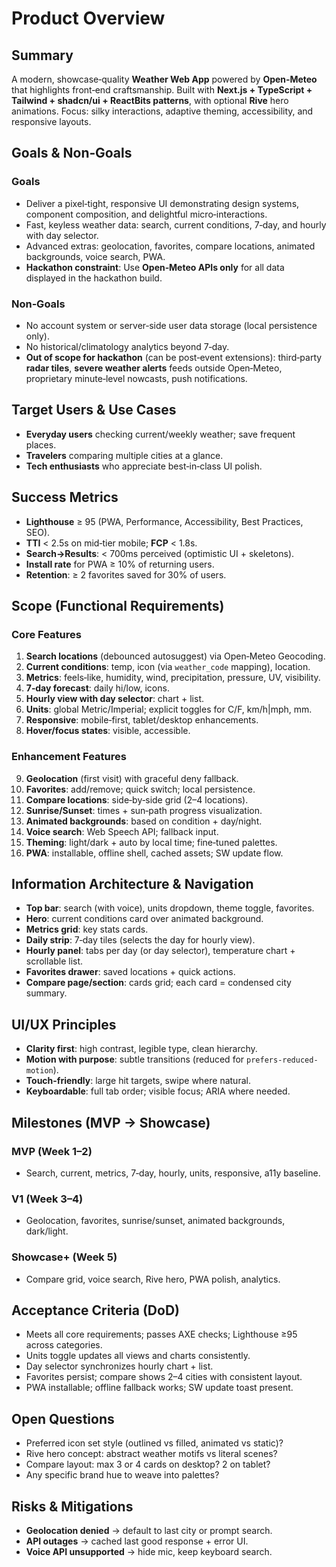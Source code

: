 # Product Overview

## Summary

A modern, showcase‑quality **Weather Web App** powered by **Open‑Meteo** that highlights front‑end craftsmanship. Built with **Next.js + TypeScript + Tailwind + shadcn/ui + ReactBits patterns**, with optional **Rive** hero animations. Focus: silky interactions, adaptive theming, accessibility, and responsive layouts.

## Goals & Non‑Goals

### Goals

* Deliver a pixel‑tight, responsive UI demonstrating design systems, component composition, and delightful micro‑interactions.
* Fast, keyless weather data: search, current conditions, 7‑day, and hourly with day selector.
* Advanced extras: geolocation, favorites, compare locations, animated backgrounds, voice search, PWA.
* **Hackathon constraint**: Use **Open‑Meteo APIs only** for all data displayed in the hackathon build.

### Non‑Goals

* No account system or server‑side user data storage (local persistence only).
* No historical/climatology analytics beyond 7‑day.
* **Out of scope for hackathon** (can be post‑event extensions): third‑party **radar tiles**, **severe weather alerts** feeds outside Open‑Meteo, proprietary minute‑level nowcasts, push notifications.

## Target Users & Use Cases

* **Everyday users** checking current/weekly weather; save frequent places.
* **Travelers** comparing multiple cities at a glance.
* **Tech enthusiasts** who appreciate best‑in‑class UI polish.

## Success Metrics

* **Lighthouse** ≥ 95 (PWA, Performance, Accessibility, Best Practices, SEO).
* **TTI** < 2.5s on mid‑tier mobile; **FCP** < 1.8s.
* **Search→Results**: < 700ms perceived (optimistic UI + skeletons).
* **Install rate** for PWA ≥ 10% of returning users.
* **Retention**: ≥ 2 favorites saved for 30% of users.

## Scope (Functional Requirements)

### Core Features

1. **Search locations** (debounced autosuggest) via Open‑Meteo Geocoding.
2. **Current conditions**: temp, icon (via `weather_code` mapping), location.
3. **Metrics**: feels‑like, humidity, wind, precipitation, pressure, UV, visibility.
4. **7‑day forecast**: daily hi/low, icons.
5. **Hourly view with day selector**: chart + list.
6. **Units**: global Metric/Imperial; explicit toggles for C/F, km/h|mph, mm.
7. **Responsive**: mobile‑first, tablet/desktop enhancements.
8. **Hover/focus states**: visible, accessible.

### Enhancement Features

9. **Geolocation** (first visit) with graceful deny fallback.
10. **Favorites**: add/remove; quick switch; local persistence.
11. **Compare locations**: side‑by‑side grid (2–4 locations).
12. **Sunrise/Sunset**: times + sun‑path progress visualization.
13. **Animated backgrounds**: based on condition + day/night.
14. **Voice search**: Web Speech API; fallback input.
15. **Theming**: light/dark + auto by local time; fine‑tuned palettes.
16. **PWA**: installable, offline shell, cached assets; SW update flow.

## Information Architecture & Navigation

* **Top bar**: search (with voice), units dropdown, theme toggle, favorites.
* **Hero**: current conditions card over animated background.
* **Metrics grid**: key stats cards.
* **Daily strip**: 7‑day tiles (selects the day for hourly view).
* **Hourly panel**: tabs per day (or day selector), temperature chart + scrollable list.
* **Favorites drawer**: saved locations + quick actions.
* **Compare page/section**: cards grid; each card = condensed city summary.

## UI/UX Principles

* **Clarity first**: high contrast, legible type, clean hierarchy.
* **Motion with purpose**: subtle transitions (reduced for `prefers-reduced-motion`).
* **Touch-friendly**: large hit targets, swipe where natural.
* **Keyboardable**: full tab order; visible focus; ARIA where needed.

## Milestones (MVP → Showcase)

### MVP (Week 1–2)
* Search, current, metrics, 7‑day, hourly, units, responsive, a11y baseline.

### V1 (Week 3–4)
* Geolocation, favorites, sunrise/sunset, animated backgrounds, dark/light.

### Showcase+ (Week 5)
* Compare grid, voice search, Rive hero, PWA polish, analytics.

## Acceptance Criteria (DoD)

* Meets all core requirements; passes AXE checks; Lighthouse ≥95 across categories.
* Units toggle updates all views and charts consistently.
* Day selector synchronizes hourly chart + list.
* Favorites persist; compare shows 2–4 cities with consistent layout.
* PWA installable; offline fallback works; SW update toast present.

## Open Questions

* Preferred icon set style (outlined vs filled, animated vs static)?
* Rive hero concept: abstract weather motifs vs literal scenes?
* Compare layout: max 3 or 4 cards on desktop? 2 on tablet?
* Any specific brand hue to weave into palettes?

## Risks & Mitigations

* **Geolocation denied** → default to last city or prompt search.
* **API outages** → cached last good response + error UI.
* **Voice API unsupported** → hide mic, keep keyboard search.
